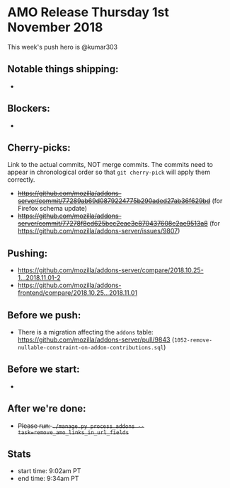 # AMO Release Thursday 1st November 2018

This week's push hero is @kumar303

## Notable things shipping:

*

## Blockers:

*

## Cherry-picks:

Link to the actual commits, NOT merge commits. The commits need to appear
in chronological order so that `git cherry-pick` will apply them correctly.

* ~~https://github.com/mozilla/addons-server/commit/77289ab69d0879224775b290aded27ab36f629bd~~ (for Firefox schema update)
* ~~https://github.com/mozilla/addons-server/commit/77278f8ed625bcc2eae3e870437608c2ae9513a8~~ (for https://github.com/mozilla/addons-server/issues/9807)

## Pushing:

* https://github.com/mozilla/addons-server/compare/2018.10.25-1...2018.11.01-2
* https://github.com/mozilla/addons-frontend/compare/2018.10.25...2018.11.01


## Before we push:

* There is a migration affecting the `addons` table: https://github.com/mozilla/addons-server/pull/9843 (`1052-remove-nullable-constraint-on-addon-contributions.sql`)

## Before we start:

*

## After we're done:

* ~~Please run: `./manage.py process_addons --task=remove_amo_links_in_url_fields`~~

## Stats

* start time: 9:02am PT
* end time: 9:34am PT

